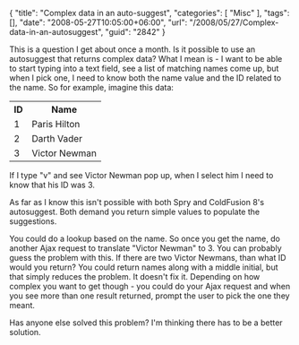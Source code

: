 {
	"title": "Complex data in an auto-suggest",
	"categories": [
		"Misc"
	],
	"tags": [],
	"date": "2008-05-27T10:05:00+06:00",
	"url": "/2008/05/27/Complex-data-in-an-autosuggest",
	"guid": "2842"
}

This is a question I get about once a month. Is it possible to use an autosuggest that returns complex data? What I mean is - I want to be able to start typing into a text field, see a list of matching names come up, but when I pick one, I need to know both the name value and the ID related to the name. So for example, imagine this data:

<table>
<tr>
<th>ID</th><th>Name</th>
</tr>
<tr>
<td>1</td><td>Paris Hilton</td>
</tr>
<tr>
<td>2</td><td>Darth Vader</td>
</tr>
<tr>
<td>3</td><td>Victor Newman</td>
</tr>
</table>

If I type "v" and see Victor Newman pop up, when I select him I need to know that his ID was 3.

As far as I know this isn't possible with both Spry and ColdFusion 8's autosuggest. Both demand you return simple values to populate the suggestions. 

You could do a lookup based on the name. So once you get the name, do another Ajax request to translate "Victor Newman" to 3. You can probably guess the problem with this. If there are two Victor Newmans, than what ID would you return? You could return names along with a middle initial, but that simply reduces the problem. It doesn't fix it. Depending on how complex you want to get though - you could do your Ajax request and when you see more than one result returned, prompt the user to pick the one they meant. 

Has anyone else solved this problem? I'm thinking there has to be a better solution.